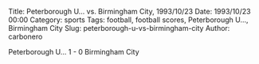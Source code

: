 Title: Peterborough U… vs. Birmingham City, 1993/10/23
Date: 1993/10/23 00:00
Category: sports
Tags: football, football scores, Peterborough U…, Birmingham City
Slug: peterborough-u-vs-birmingham-city
Author: carbonero


Peterborough U… 1 - 0 Birmingham City
